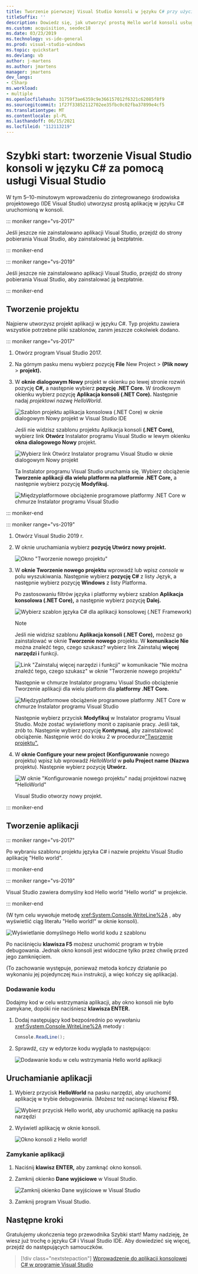 ```yaml
---
title: Tworzenie pierwszej Visual Studio konsoli w języku C# przy użyciu Visual Studio
titleSuffix: ''
description: Dowiedz się, jak utworzyć prostą Hello world konsoli usługi Visual Studio użyciu języka C# i krok po kroku.
ms.custom: acquisition, seodec18
ms.date: 03/23/2019
ms.technology: vs-ide-general
ms.prod: visual-studio-windows
ms.topic: quickstart
ms.devlang: vb
author: j-martens
ms.author: jmartens
manager: jmartens
dev_langs:
- CSharp
ms.workload:
- multiple
ms.openlocfilehash: 31759f3ae6359c9e366157012f6321c62085f8f9
ms.sourcegitcommit: 1f27f33852112702ee35fbc0c02fba37899e4cf5
ms.translationtype: MT
ms.contentlocale: pl-PL
ms.lasthandoff: 06/15/2021
ms.locfileid: "112113219"
---
```

# <a name="quickstart-use-visual-studio-to-create-your-first-c-console-app"></a>Szybki start: tworzenie Visual Studio konsoli w języku C# za pomocą usługi Visual Studio

W tym 5–10-minutowym wprowadzeniu do zintegrowanego środowiska projektowego (IDE Visual Studio) utworzysz prostą aplikację w języku C# uruchomioną w konsoli.

::: moniker range="vs-2017"

Jeśli jeszcze nie zainstalowano aplikacji Visual Studio, przejdź [](https://visualstudio.microsoft.com/vs/older-downloads/?utm_medium=microsoft&utm_source=docs.microsoft.com&utm_campaign=vs+2017+download) do strony pobierania Visual Studio, aby zainstalować ją bezpłatnie.

::: moniker-end

::: moniker range="vs-2019"

Jeśli jeszcze nie zainstalowano aplikacji Visual Studio, przejdź [](https://visualstudio.microsoft.com/downloads) do strony pobierania Visual Studio, aby zainstalować ją bezpłatnie.

::: moniker-end

## <a name="create-a-project"></a>Tworzenie projektu

Najpierw utworzysz projekt aplikacji w języku C#. Typ projektu zawiera wszystkie potrzebne pliki szablonów, zanim jeszcze cokolwiek dodano.

::: moniker range="vs-2017"

1. Otwórz program Visual Studio 2017.

2. Na górnym pasku menu wybierz pozycję **File** New Project > **(Plik nowy** > **projekt).**

3. W **oknie dialogowym Nowy** projekt w okienku po lewej stronie rozwiń pozycję **C#,** a następnie wybierz **pozycję .NET Core.** W środkowym okienku wybierz pozycję **Aplikacja konsoli (.NET Core).** Następnie nadaj *projektowi nazwę HelloWorld*.

   ![Szablon projektu aplikacja konsolowa (.NET Core) w oknie dialogowym Nowy projekt w Visual Studio IDE](../ide/media/new-project-csharp-dotnetcore-helloworld-console-app.png)

     Jeśli nie widzisz szablonu projektu Aplikacja konsoli **(.NET Core),** wybierz link **Otwórz** Instalator programu Visual Studio w lewym okienku **okna dialogowego Nowy** projekt.

   ![Wybierz link Otwórz Instalator programu Visual Studio w oknie dialogowym Nowy projekt](../ide/media/csharp-open-visual-studio-installer-hello-world.png)

     Ta Instalator programu Visual Studio uruchamia się. Wybierz obciążenie **Tworzenie aplikacji dla wielu platform na platformie .NET Core,** a następnie wybierz pozycję **Modyfikuj.**

     ![Międzyplatformowe obciążenie programowe platformy .NET Core w chmurze Instalator programu Visual Studio](../ide/media/dot-net-core-xplat-dev-workload.png)

::: moniker-end

::: moniker range="vs-2019"

1. Otwórz Visual Studio 2019 r.

1. W oknie uruchamiania wybierz **pozycję Utwórz nowy projekt.**

   ![Okno "Tworzenie nowego projektu"](../get-started/media/vs-2019/create-new-project-dark-theme.png)

1. W **oknie Tworzenie nowego projektu** wprowadź lub wpisz *console* w polu wyszukiwania. Następnie wybierz **pozycję C#** z listy Język, a następnie wybierz pozycję **Windows** z listy Platforma. 

   Po zastosowaniu filtrów języka i platformy wybierz szablon **Aplikacja konsolowa (.NET Core),** a następnie wybierz pozycję **Dalej.**

   ![Wybierz szablon języka C# dla aplikacji konsolowej (.NET Framework)](../get-started/csharp/media/vs-2019/csharp-create-new-project-search-console-net-core-filtered.png)

   > [!NOTE]
   > Jeśli nie widzisz szablonu **Aplikacja konsoli (.NET Core),** możesz go zainstalować w oknie **Tworzenie nowego** projektu. W **komunikacie Nie** można znaleźć tego, czego szukasz? wybierz link Zainstaluj **więcej narzędzi i** funkcji.
   >
   > ![Link "Zainstaluj więcej narzędzi i funkcji" w komunikacie "Nie można znaleźć tego, czego szukasz" w oknie "Tworzenie nowego projektu"](../get-started/media/vs-2019/not-finding-what-looking-for.png) 
   > 
   > Następnie w chmurze Instalator programu Visual Studio obciążenie Tworzenie aplikacji dla wielu platform dla **platformy .NET Core.**
   >
   > ![Międzyplatformowe obciążenie programowe platformy .NET Core w chmurze Instalator programu Visual Studio](./media/dot-net-core-xplat-dev-workload.png)
   >
   > Następnie wybierz przycisk **Modyfikuj** w Instalator programu Visual Studio. Może zostać wyświetlony monit o zapisanie pracy. Jeśli tak, zrób to. Następnie wybierz pozycję **Kontynuuj,** aby zainstalować obciążenie. Następnie wróć do kroku 2 w procedurze["Tworzenie projektu".](#create-a-project)

1. W **oknie Configure your new project (Konfigurowanie** nowego projektu) wpisz lub wprowadź *HelloWorld* w **polu Project name (Nazwa** projektu). Następnie wybierz pozycję **Utwórz.**

   ![W oknie "Konfigurowanie nowego projektu" nadaj projektowi nazwę "HelloWorld"](../get-started/csharp/media/vs-2019/csharp-name-your-helloworld-project.png)

   Visual Studio otworzy nowy projekt.
   
::: moniker-end

## <a name="create-the-application"></a>Tworzenie aplikacji

::: moniker range="vs-2017"

Po wybraniu szablonu projektu języka C# i nazwie projektu Visual Studio aplikację "Hello world".

::: moniker-end

::: moniker range="vs-2019"

Visual Studio zawiera domyślny kod Hello world "Hello world" w projekcie.

::: moniker-end

(W tym celu wywołuje metodę <xref:System.Console.WriteLine%2A> , aby wyświetlić ciąg literału "Hello world!" w oknie konsoli).

   ![Wyświetlanie domyślnego Hello world kodu z szablonu](../ide/media/csharp-console-helloworld-template.png)

Po naciśnięciu **klawisza F5** możesz uruchomić program w trybie debugowania. Jednak okno konsoli jest widoczne tylko przez chwilę przed jego zamknięciem.

(To zachowanie występuje, ponieważ metoda kończy działanie po wykonaniu jej pojedynczej `Main` instrukcji, a więc kończy się aplikacja).

### <a name="add-some-code"></a>Dodawanie kodu

Dodajmy kod w celu wstrzymania aplikacji, aby okno konsoli nie było zamykane, dopóki nie naciśniesz **klawisza ENTER.**

1. Dodaj następujący kod bezpośrednio po wywołaniu <xref:System.Console.WriteLine%2A> metody :

   ```csharp
   Console.ReadLine();
   ```

1. Sprawdź, czy w edytorze kodu wygląda to następująco:

   ![Dodawanie kodu w celu wstrzymania Hello world aplikacji](../ide/media/csharp-console-helloworld-add-code.png)

## <a name="run-the-application"></a>Uruchamianie aplikacji

1. Wybierz przycisk **HelloWorld** na pasku narzędzi, aby uruchomić aplikację w trybie debugowania. (Możesz też nacisnąć klawisz **F5).**

   ![Wybierz przycisk Hello world, aby uruchomić aplikację na pasku narzędzi](../ide/media/csharp-console-hello-world-button.png)

1. Wyświetl aplikację w oknie konsoli.

   ![Okno konsoli z Hello world!](../ide/media/csharp-console-hello-world.png)

### <a name="close-the-application"></a>Zamykanie aplikacji

1. Naciśnij **klawisz ENTER,** aby zamknąć okno konsoli.

1. Zamknij okienko **Dane wyjściowe** w Visual Studio.

   ![Zamknij okienko Dane wyjściowe w Visual Studio](../ide/media/csharp-hello-world-close-output-pane.png)

1. Zamknij program Visual Studio.

## <a name="next-steps"></a>Następne kroki

Gratulujemy ukończenia tego przewodnika Szybki start! Mamy nadzieję, że wiesz już trochę o języku C# i Visual Studio IDE. Aby dowiedzieć się więcej, przejdź do następujących samouczków.

> [!div class="nextstepaction"]
> [Wprowadzenie do aplikacji konsolowej C# w programie Visual Studio](../get-started/csharp/tutorial-console.md)
